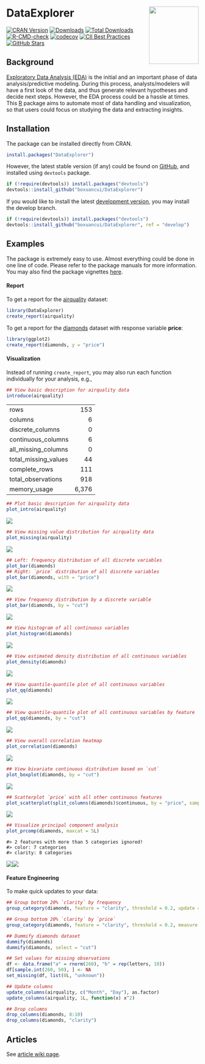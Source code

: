 
# DataExplorer <img src="man/figures/logo.png" align="right" width="130" height="150"/>

[![CRAN
Version](http://www.r-pkg.org/badges/version/DataExplorer)](https://cran.r-project.org/package=DataExplorer)
[![Downloads](http://cranlogs.r-pkg.org/badges/DataExplorer)](https://cran.r-project.org/package=DataExplorer)
[![Total
Downloads](http://cranlogs.r-pkg.org/badges/grand-total/DataExplorer)](https://cran.r-project.org/package=DataExplorer)
[![R-CMD-check](https://github.com/boxuancui/DataExplorer/actions/workflows/R-CMD-check.yaml/badge.svg)](https://github.com/boxuancui/DataExplorer/actions/workflows/R-CMD-check.yaml)
[![codecov](https://codecov.io/gh/boxuancui/DataExplorer/branch/master/graph/badge.svg)](https://codecov.io/gh/boxuancui/DataExplorer/branch/master)
[![CII Best
Practices](https://bestpractices.coreinfrastructure.org/projects/2053/badge)](https://bestpractices.coreinfrastructure.org/projects/2053)
[![GitHub
Stars](https://img.shields.io/github/stars/boxuancui/DataExplorer.svg?style=social)](https://github.com/boxuancui/DataExplorer)

## Background

[Exploratory Data Analysis
(EDA)](https://en.wikipedia.org/wiki/Exploratory_data_analysis) is the
initial and an important phase of data analysis/predictive modeling.
During this process, analysts/modelers will have a first look of the
data, and thus generate relevant hypotheses and decide next steps.
However, the EDA process could be a hassle at times. This
[R](https://cran.r-project.org/) package aims to automate most of data
handling and visualization, so that users could focus on studying the
data and extracting insights.

## Installation

The package can be installed directly from CRAN.

``` r
install.packages("DataExplorer")
```

However, the latest stable version (if any) could be found on
[GitHub](https://github.com/boxuancui/DataExplorer), and installed using
`devtools` package.

``` r
if (!require(devtools)) install.packages("devtools")
devtools::install_github("boxuancui/DataExplorer")
```

If you would like to install the latest [development
version](https://github.com/boxuancui/DataExplorer/tree/develop), you
may install the develop branch.

``` r
if (!require(devtools)) install.packages("devtools")
devtools::install_github("boxuancui/DataExplorer", ref = "develop")
```

## Examples

The package is extremely easy to use. Almost everything could be done in
one line of code. Please refer to the package manuals for more
information. You may also find the package vignettes
[here](https://boxuancui.github.io/DataExplorer/articles/dataexplorer-intro.html).

#### Report

To get a report for the
[airquality](https://stat.ethz.ch/R-manual/R-devel/library/datasets/html/airquality.html)
dataset:

``` r
library(DataExplorer)
create_report(airquality)
```

To get a report for the
[diamonds](https://ggplot2.tidyverse.org/reference/diamonds.html)
dataset with response variable **price**:

``` r
library(ggplot2)
create_report(diamonds, y = "price")
```

#### Visualization

Instead of running `create_report`, you may also run each function
individually for your analysis, e.g.,

``` r
## View basic description for airquality data
introduce(airquality)
```

|                      |       |
|:---------------------|------:|
| rows                 |   153 |
| columns              |     6 |
| discrete_columns     |     0 |
| continuous_columns   |     6 |
| all_missing_columns  |     0 |
| total_missing_values |    44 |
| complete_rows        |   111 |
| total_observations   |   918 |
| memory_usage         | 6,376 |

``` r
## Plot basic description for airquality data
plot_intro(airquality)
```

![](man/figures/README-plot-intro-1.png)<!-- -->

``` r
## View missing value distribution for airquality data
plot_missing(airquality)
```

![](man/figures/README-plot-missing-1.png)<!-- -->

``` r
## Left: frequency distribution of all discrete variables
plot_bar(diamonds)
## Right: `price` distribution of all discrete variables
plot_bar(diamonds, with = "price")
```

![](man/figures/README-plot-bar-1.png)<!-- -->

``` r
## View frequency distribution by a discrete variable
plot_bar(diamonds, by = "cut")
```

![](man/figures/README-plot-bar-by-1.png)<!-- -->

``` r
## View histogram of all continuous variables
plot_histogram(diamonds)
```

![](man/figures/README-plot-histogram-1.png)<!-- -->

``` r
## View estimated density distribution of all continuous variables
plot_density(diamonds)
```

![](man/figures/README-plot-density-1.png)<!-- -->

``` r
## View quantile-quantile plot of all continuous variables
plot_qq(diamonds)
```

![](man/figures/README-plot-qq-1.png)<!-- -->

``` r
## View quantile-quantile plot of all continuous variables by feature `cut`
plot_qq(diamonds, by = "cut")
```

![](man/figures/README-plot-qq-cut-1.png)<!-- -->

``` r
## View overall correlation heatmap
plot_correlation(diamonds)
```

![](man/figures/README-plot_correlation-1.png)<!-- -->

``` r
## View bivariate continuous distribution based on `cut`
plot_boxplot(diamonds, by = "cut")
```

![](man/figures/README-plot_boxplot-1.png)<!-- -->

``` r
## Scatterplot `price` with all other continuous features
plot_scatterplot(split_columns(diamonds)$continuous, by = "price", sampled_rows = 1000L)
```

![](man/figures/README-plot_scatterplot-1.png)<!-- -->

``` r
## Visualize principal component analysis
plot_prcomp(diamonds, maxcat = 5L)
```

    #> 2 features with more than 5 categories ignored!
    #> color: 7 categories
    #> clarity: 8 categories

![](man/figures/README-plot_prcomp-1.png)<!-- -->![](man/figures/README-plot_prcomp-2.png)<!-- -->

#### Feature Engineering

To make quick updates to your data:

``` r
## Group bottom 20% `clarity` by frequency
group_category(diamonds, feature = "clarity", threshold = 0.2, update = TRUE)

## Group bottom 20% `clarity` by `price`
group_category(diamonds, feature = "clarity", threshold = 0.2, measure = "price", update = TRUE)

## Dummify diamonds dataset
dummify(diamonds)
dummify(diamonds, select = "cut")

## Set values for missing observations
df <- data.frame("a" = rnorm(260), "b" = rep(letters, 10))
df[sample.int(260, 50), ] <- NA
set_missing(df, list(0L, "unknown"))

## Update columns
update_columns(airquality, c("Month", "Day"), as.factor)
update_columns(airquality, 1L, function(x) x^2)

## Drop columns
drop_columns(diamonds, 8:10)
drop_columns(diamonds, "clarity")
```

## Articles

See [article wiki
page](https://github.com/boxuancui/DataExplorer/wiki/Articles).
